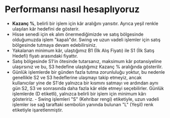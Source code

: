 # **Performansı nasıl hesaplıyoruz**
- **Kazanç %**, belirli bir işlem için kâr aralığını yansıtır. Ayrıca yeşil renkle ulaşılan kâr hedefini de gösterir.
- Hisse senedi için ek alım önermediğimizde ve satış bölgesinde olduğumuzda işlem "kapalı"dır. Swing ve uzun vadeli işlemler için satış bölgesinde tutmaya devam edebilirsiniz.
- Yakalanan minimum kâr, ulaştığımız B1 (İlk Alış Fiyatı) ile S1 (İlk Satış Hedefi) fiyatı arasındaki fiyattır.
- Satış bölgesinde S1'in ötesinde tutarsanız, maksimum kâr potansiyeline ulaşırsınız ve bu, S3 hedefine ulaştığımız Kazanç % aralığında gösterilir.
- Günlük işlemlerde bir günden fazla tutma zorunluluğu yoktur, bu nedenle genellikle S2 ve S3 hedeflerine ulaşmayı takip etmeyiz, ancak kullanıcılar yine de S1'de yalnızca bir kısmını satmayı ve ardından aynı gün S2, S3 ve sonrasında daha fazla kâr elde etmeyi seçebilirler. Günlük işlemlerde (D etiketli), yalnızca belirli bir işlem için minimum kârı gösteririz. - Swing işlemleri "S" (Kehribar rengi) etiketiyle, uzun vadeli işlemler ise sağ taraftaki sembolün yanında bulunan "L" (Yeşil) renk etiketiyle işaretlenmiştir.